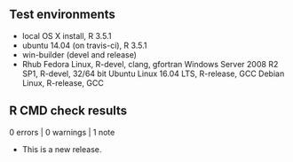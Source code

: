 ## Test environments
* local OS X install, R 3.5.1
* ubuntu 14.04 (on travis-ci), R 3.5.1
* win-builder (devel and release)
* Rhub
  Fedora Linux, R-devel, clang, gfortran
  Windows Server 2008 R2 SP1, R-devel, 32/64 bit
  Ubuntu Linux 16.04 LTS, R-release, GCC
  Debian Linux, R-release, GCC


## R CMD check results

0 errors | 0 warnings | 1 note

* This is a new release.

